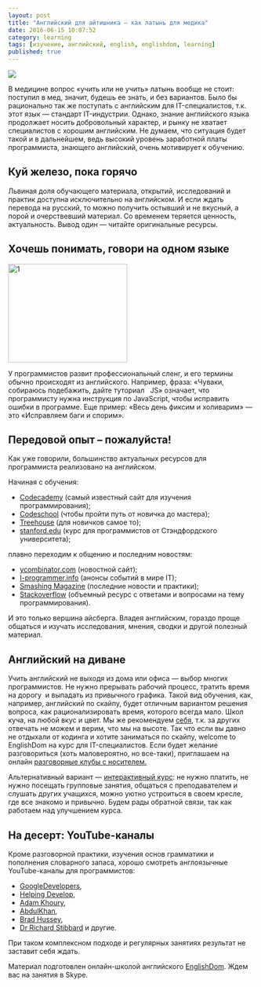 ```yaml
---
layout: post
title: "Английский для айтишника — как латынь для медика"
date: 2016-06-15 10:07:52
category: learning
tags: [изучение, английский, english, englishdom, learning]
published: true
---
```


<img src="https://theasder.github.io/img/2-2.png" class="img-responsive"><br>

В медицине вопрос «учить или не учить» латынь вообще не стоит: поступил в мед, значит, будешь ее знать, и без вариантов. Было бы рационально так же поступать с английским для IT-специалистов, т.к. этот язык — стандарт IT-индустрии. Однако, знание английского языка продолжает носить добровольный характер, и рынку не хватает специалистов с хорошим английским. Не думаем, что ситуация будет такой и в дальнейшем, ведь высокий уровень заработной платы программиста, знающего английский, очень мотивирует к обучению.

<!-- more -->

## Куй железо, пока горячо

Львиная доля обучающего материала, открытий, исследований и практик доступна исключительно на английском. И если ждать перевода на русский, то можно получить остывший и не вкусный, а порой и очерствевший материал. Со временем теряется ценность, актуальность. Вывод один — читайте оригинальные ресурсы.

## Хочешь понимать, говори на одном языке

<img class="img-responsive" src="https://theasder.github.io/img/1.png" alt="1" width="243" height="201"><br>

У программистов развит профессиональный сленг, и его термины обычно происходят из английского. Например, фраза: «Чуваки, собираюсь подебажить, дайте туториал &nbsp; JS» означает, что программисту нужна инструкция по JavaScript, чтобы исправить ошибки в программе. Еще пример: «Весь день фиксим и холиварим» — это «Исправляем баги и спорим».

## Передовой опыт – пожалуйста!

Как уже говорили, большинство актуальных ресурсов для программиста реализовано на английском.

Начиная с&nbsp;обучения:

* <a href="https://www.codecademy.com/learn" target="_blank">Codecademy</a> (самый известный сайт для изучения программирования);
* <a href="https://www.codeschool.com" target="_blank">Codeschool</a> (чтобы пройти путь от новичка до мастера);
* <a href="http://blog.teamtreehouse.com" target="_blank">Treehouse</a> (для новичков самое то);
* <a href="http://www.stanford.edu" target="_blank">stanford.edu</a> (курс для программистов от Стэндфордского университета);

плавно переходим к общению и последним новостям:

* <a href="http://www.ycombinator.com" target="_blank">ycombinator.com</a> (новостной сайт);
* <a href="http://i-programmer.info" target="_blank">I-programmer.info</a> (анонсы событий в мире IT);
* <a href="https://www.smashingmagazine.com" target="_blank">Smashing Magazine</a> (последние новости и практики);
* <a href="http://stackoverflow.com" target="_blank">Stackoverflow</a> (объемный ресурс с ответами и вопросами на тему программирования).

И это только вершина айсберга. Владея английским, гораздо проще общаться и изучать&nbsp;исследования, мнения, сводки и другой полезный материал.

## Английский на диване

Учить английский не выходя из дома или офиса — выбор многих программистов. Не нужно прерывать рабочий процесс, тратить время на дорогу&nbsp; и выпадать из привычного графика. Такой вид обучения, как, например, английский по скайпу, будет отличным вариантом решения вопроса, как рационализировать время, которого всегда мало. Школ куча, на любой вкус и цвет. Мы же рекомендуем&nbsp;<a href="https://goo.gl/lXxOVV" target="_blank">себя</a>, т.к. за других отвечать не можем и верим, что мы на высоте. Так что если вы давно не отдыхали от кодинга и хотите заниматься по скайпу, welcome to EnglishDom на курс для IT-специалистов. Если будет желание разговориться (хоть маловероятно, но все-таки), приглашаем на онлайн <a href="https://goo.gl/HvUrAJ" target="_blank">разговорные клубы с носителем.</a></p><p>Альтернативный вариант —&nbsp;<a href="https://goo.gl/rQnhWA" target="_blank">интерактивный курс</a>:&nbsp;не нужно платить, не нужно посещать групповые занятия, общаться с преподавателем и слушать других учащихся, можно уютно устроиться в своем кресле, где все знакомо и привычно. Будем рады обратной связи, так как работаем над улучшением курса.</p>

## На десерт: YouTube-каналы</h2>

Кроме разговорной практики, изучения основ грамматики и пополнения словарного запаса, хорошо смотреть англоязычные YouTube-каналы для программистов:

* <a href="https://www.youtube.com/user/GoogleDevelopers" target="_blank">GoogleDevelopers</a>,
* <a href="https://www.youtube.com/user/TheHelpingDevelop" target="_blank">Helping Develop</a>,
* <a href="https://www.youtube.com/user/flashbuilding" target="_blank">Adam Khoury</a>,
* <a href="https://www.youtube.com/user/WaliTutorials" target="_blank">AbdulKhan</a>,
* <a href="https://www.youtube.com/user/hussey17" target="_blank">Brad Hussey</a>,
* <a href="https://www.youtube.com/user/webinaction" target="_blank">Dr Richard Stibbard</a> и другие.

При таком комплексном подходе и регулярных занятиях результат не заставит себя ждать. 

Материал подготовлен онлайн-школой английского <a href="https://goo.gl/XWJ5Tn" target="_blank">EnglishDom</a>. Ждем вас на занятия в Skype.

